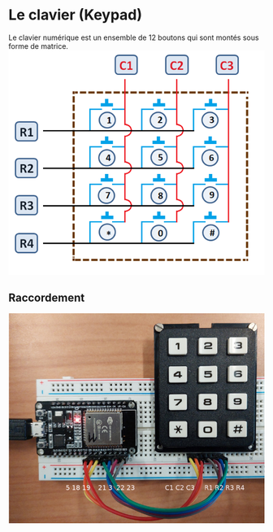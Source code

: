 ﻿# Le clavier (Keypad)

Le clavier numérique est un ensemble de 12 boutons qui sont montés sous forme de matrice.
![le clavier](/19_Keypad/Keypad-Symbolic.png) 

## Raccordement

 ![le clavier](/19_Keypad/esp32_keypad.jpg) 


